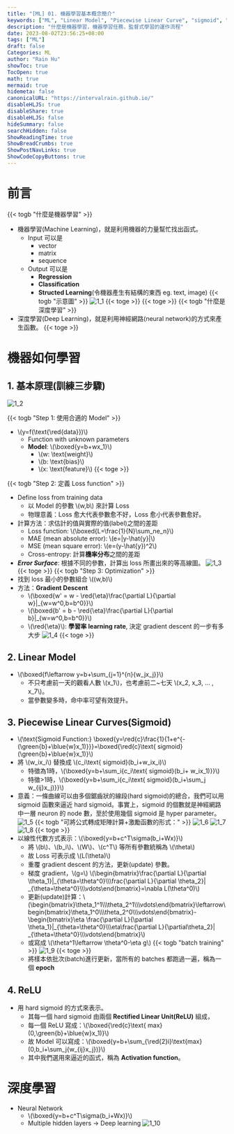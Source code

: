 ```yaml
---
title: "[ML] 01. 機器學習基本概念簡介"
keywords: ["ML", "Linear Model", "Piecewise Linear Curve", "sigmoid", "ReLU", "Batch", "Epoch"]
description: "什麼是機器學習，機器學習任務，監督式學習的運作流程"
date: 2023-08-02T23:56:25+08:00
tags: ["ML"]
draft: false
Categories: ML
author: "Rain Hu"
showToc: true
TocOpen: true
math: true
mermaid: true
hidemeta: false
canonicalURL: "https://intervalrain.github.io/"
disableHLJS: true
disableShare: true
disableHLJS: false
hideSummary: false
searchHidden: false
ShowReadingTime: true
ShowBreadCrumbs: true
ShowPostNavLinks: true
ShowCodeCopyButtons: true
---
```

# 前言
<!-- {{< img "/ML/lhy/1_1.png" 500 >}} -->
<!-- ![1_1](/ML/lhy/1_1.png) -->
{{< togb "什麼是機器學習" >}}
+ 機器學習(Machine Learning)，就是利用機器的力量幫忙找出函式。
    + Input 可以是 
        + vector
        + matrix
        + sequence
    + Output 可以是
        + **Regression**
        + **Classification**
        + **Structed Learning**(令機器產生有結構的東西 eg. text, image)
{{< togb "示意圖" >}}
![1_1](/ML/lhy/1_1.png)
{{< toge >}}
{{< toge >}}
{{< togb "什麼是深度學習" >}}
+ 深度學習(Deep Learning)，就是利用神經網路(neural network)的方式來產生函數。
{{< toge >}}

# 機器如何學習
## 1. 基本原理(訓練三步驟)
![1_2](/ML/lhy/1_2.png)

{{< togb "Step 1: 使用合適的 Model" >}}
+ \\(y=f(\text{\red{data}})\\)
    + Function with unknown parameters
    + **Model**: \\(\boxed{y=b+wx_1}\\)
        + \\(w: \text{weight}\\)
        + \\(b: \text{bias}\\)
        + \\(x: \text{feature}\\)
{{< toge >}}

{{< togb "Step 2: 定義 Loss function" >}}
+ Define loss from training data
    + 以 Model 的參數 \\(w,b\\) 來計算 Loss
    + 物理意義：Loss 愈大代表參數愈不好，Loss 愈小代表參數愈好。
+ 計算方法：求估計的值與實際的值(label)之間的差距
    + Loss function: \\(\boxed{L=\frac{1}{N}\sum_ne_n}\\)
    + MAE (mean absolute error): \\(e=|y-\hat{y}|\\)
    + MSE (mean square error): \\(e=(y-\hat{y})^2\\)
    + Cross-entropy: 計算**機率分布**之間的差距
+ ***Error Surface***: 根據不同的參數，計算出 loss 所畫出來的等高線圖。
    ![1_3](/ML/lhy/1_3.png)
{{< toge >}}
{{< togb "Step 3: Optimization" >}}
+ 找到 loss 最小的參數組合 \\((w,b)\\)
+ 方法：**Gradient Descent**
    + \\(\boxed{w' = w - \red{\eta}\frac{\partial L}{\partial w}|_{w=w^0,b=b^0}}\\)
    + \\(\boxed{b' = b - \red{\eta}\frac{\partial L}{\partial b}|_{w=w^0,b=b^0}}\\)
    + \\(\red{\eta}\\): **學習率 learning rate**, 決定 gradient descent 的一步有多大步
![1_4](/ML/lhy/1_4.png)
{{< toge >}}
## 2. Linear Model
+ \\(\boxed{f\leftarrow y=b+\sum_{j=1}^{n}{w_jx_j}}\\)
    + 不只考慮前一天的觀看人數 \\(x_1\\)，也考慮前二~七天 \\(x_2, x_3, ... , x_7\\)。
    + 當參數變多時，命中率可望有效提升。

## 3. Piecewise Linear Curves(Sigmoid)
+ \\(\text{Sigmoid Function:} \boxed{y=\red{c}\frac{1}{1+e^{-(\green{b}+\blue{w}x_1)}}}=\boxed{\red{c}\text{ sigmoid}(\green{b}+\blue{w}x_1)}\\)
+ 將 \\(w_ix_i\\) 替換成 \\(c_i\text{ sigmoid}(b_i+w_ix_i)\\)
    + 特徵為1時，\\(\boxed{y=b+\sum_i{c_i\text{ sigmoid}(b_i+ w_ix_1)}}\\)
    + 特徵>1時，\\(\boxed{y=b+\sum_i{c_i\text{ sigmoid}(b_i+\sum_j w_{ij}x_j)}}\\)
+ 意義：一條曲線可以由多個鋸齒狀的線段(hard sigmoid)的總合，我們可以用 sigmoid 函數來逼近 hard sigmoid。事實上，sigmoid 的個數就是神經網路中一層 neuron 的 node 數，至於使用幾個 sigmoid 是 hyper parameter。
![1_5](/ML/lhy/1_5.png)
{{< togb "可將公式轉成矩陣計算+激勵函數的形式：" >}}
![1_6](/ML/lhy/1_6.png)
![1_7](/ML/lhy/1_7.png)
![1_8](/ML/lhy/1_8.png)
{{< toge >}}
+ 以線性代數方式表示：\\(\boxed{y=b+c^T\sigma(b_i+Wx)}\\)
    + 將 \\(b\\)、\\(b_i\\)、\\(W\\)、\\(c^T\\) 等所有參數統稱為 \\(\theta\\)
    + 故 Loss 可表示成 \\(L(\theta)\\)
    + 重覆 gradient descent 的方法，更新(update) 參數。
    + 梯度 gradient，\\(g=\\)
    \\(\begin{bmatrix}\frac{\partial L}{\partial \theta_1}|_{\theta=\theta^0}\\\\\frac{\partial L}{\partial \theta_2}| _{\theta=\theta^0}\\\\\vdots\end{bmatrix}=\nabla L(\theta^0)\\)
    + 更新(update)計算：\\(\begin{bmatrix}\theta_1^1\\\\\theta_2^1\\\\\vdots\end{bmatrix}\leftarrow\begin{bmatrix}\theta_1^0\\\\\theta_2^0\\\\\vdots\end{bmatrix}-\begin{bmatrix}\eta \frac{\partial L}{\partial \theta_1}|_{\theta=\theta^0}\\\\\eta\frac{\partial L}{\partial\theta_2}| _{\theta=\theta^0}\\\\\vdots\end{bmatrix}\\)
    + 或寫成 \\(\theta^1\leftarrow \theta^0-\eta g\\)
    {{< togb "batch training" >}}
    ![1_9](/ML/lhy/1_9.png)
    {{< toge >}}
    + 將樣本依批次(batch)進行更新，當所有的 batches 都跑過一遍，稱為一個 **epoch**
    
## 4. ReLU
+ 用 hard sigmoid 的方式來表示。
    + 其每一個 hard sigmoid 由兩個 **Rectified Linear Unit(ReLU)** 組成，
    + 每一個 ReLU 寫成：\\(\boxed{\red{c}\text{ max}(0,\green{b}+\blue{w}x_1)}\\)
    + 故 Model 可以寫成：\\(\boxed{y=b+\sum_{\red{2}i}\text{max}(0,b_i+\sum_j{w_{ij}x_j})}\\)
    + 其中我們選用來逼近的函式，稱為 **Activation function**。
# 深度學習
+ Neural Network
    + \\(\boxed{y=b+c^T\sigma(b_i+Wx)}\\)
    + Multiple hidden layers -> Deep learning
![1_10](/ML/lhy/1_10.png)